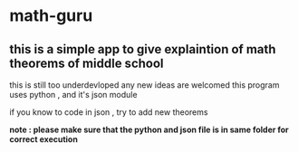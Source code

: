 # math-guru
## this is a simple app to give explaintion of math theorems of middle school
this is still too underdevloped any new ideas are welcomed
this program uses python , and it's json module 

if you know to code in json , try to add new theorems 

**note : please make sure that the python and json file is in same folder for correct execution**
